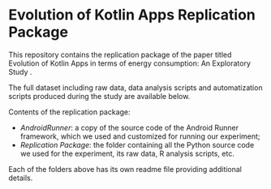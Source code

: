 # Evolution of Kotlin Apps Replication Package
This repository contains the replication package of the paper titled Evolution of Kotlin Apps in terms of energy consumption: An Exploratory Study .

The full dataset including raw data, data analysis scripts and automatization scripts produced during the study are available below.

Contents of the replication package:
- *AndroidRunner*: a copy of the source code of the Android Runner framework, which we used and customized for running our experiment;
- *Replication Package*: the folder containing all the Python source code we used for the experiment, its raw data, R analysis scripts, etc.

Each of the folders above has its own readme file providing additional details.
